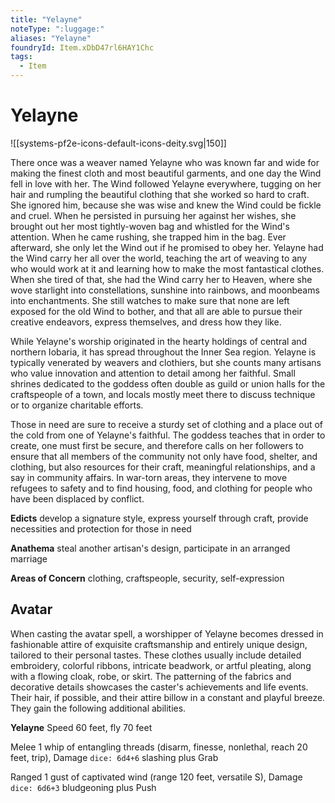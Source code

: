 ```yaml
---
title: "Yelayne"
noteType: ":luggage:"
aliases: "Yelayne"
foundryId: Item.xDbD47rl6HAY1Chc
tags:
  - Item
---
```


# Yelayne
![[systems-pf2e-icons-default-icons-deity.svg|150]]

There once was a weaver named Yelayne who was known far and wide for making the finest cloth and most beautiful garments, and one day the Wind fell in love with her. The Wind followed Yelayne everywhere, tugging on her hair and rumpling the beautiful clothing that she worked so hard to craft. She ignored him, because she was wise and knew the Wind could be fickle and cruel. When he persisted in pursuing her against her wishes, she brought out her most tightly-woven bag and whistled for the Wind's attention. When he came rushing, she trapped him in the bag. Ever afterward, she only let the Wind out if he promised to obey her. Yelayne had the Wind carry her all over the world, teaching the art of weaving to any who would work at it and learning how to make the most fantastical clothes. When she tired of that, she had the Wind carry her to Heaven, where she wove starlight into constellations, sunshine into rainbows, and moonbeams into enchantments. She still watches to make sure that none are left exposed for the old Wind to bother, and that all are able to pursue their creative endeavors, express themselves, and dress how they like.

While Yelayne's worship originated in the hearty holdings of central and northern Iobaria, it has spread throughout the Inner Sea region. Yelayne is typically venerated by weavers and clothiers, but she counts many artisans who value innovation and attention to detail among her faithful. Small shrines dedicated to the goddess often double as guild or union halls for the craftspeople of a town, and locals mostly meet there to discuss technique or to organize charitable efforts.

Those in need are sure to receive a sturdy set of clothing and a place out of the cold from one of Yelayne's faithful. The goddess teaches that in order to create, one must first be secure, and therefore calls on her followers to ensure that all members of the community not only have food, shelter, and clothing, but also resources for their craft, meaningful relationships, and a say in community affairs. In war-torn areas, they intervene to move refugees to safety and to find housing, food, and clothing for people who have been displaced by conflict.

**Edicts** develop a signature style, express yourself through craft, provide necessities and protection for those in need

**Anathema** steal another artisan's design, participate in an arranged marriage

**Areas of Concern** clothing, craftspeople, security, self-expression

## Avatar

When casting the avatar spell, a worshipper of Yelayne becomes dressed in fashionable attire of exquisite craftsmanship and entirely unique design, tailored to their personal tastes. These clothes usually include detailed embroidery, colorful ribbons, intricate beadwork, or artful pleating, along with a flowing cloak, robe, or skirt. The patterning of the fabrics and decorative details showcases the caster's achievements and life events. Their hair, if possible, and their attire billow in a constant and playful breeze. They gain the following additional abilities.

**Yelayne** Speed 60 feet, fly 70 feet

Melee 1 whip of entangling threads (disarm, finesse, nonlethal, reach 20 feet, trip), Damage `dice: 6d4+6` slashing plus Grab

Ranged 1 gust of captivated wind (range 120 feet, versatile S), Damage `dice: 6d6+3` bludgeoning plus Push
